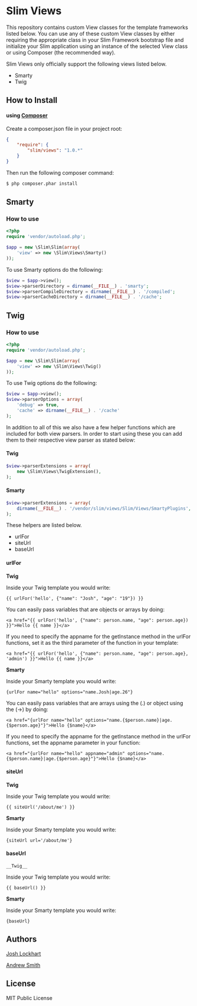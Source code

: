 # Slim Views

This repository contains custom View classes for the template frameworks listed below. 
You can use any of these custom View classes by either requiring the appropriate class in your 
Slim Framework bootstrap file and initialize your Slim application using an instance of 
the selected View class or using Composer (the recommended way).

Slim Views only officially support the following views listed below.

- Smarty
- Twig

## How to Install

#### using [Composer](http://getcomposer.org/)

Create a composer.json file in your project root:
    
```json
{
    "require": {
        "slim/views": "1.0.*"
    }
}
```

Then run the following composer command:

```bash
$ php composer.phar install
```

## Smarty

### How to use
    
```php
<?php
require 'vendor/autoload.php';

$app = new \Slim\Slim(array(
    'view' => new \Slim\Views\Smarty()
));
```

To use Smarty options do the following:
    
```php
$view = $app->view();
$view->parserDirectory = dirname(__FILE__) . 'smarty';
$view->parserCompileDirectory = dirname(__FILE__) . '/compiled';
$view->parserCacheDirectory = dirname(__FILE__) . '/cache';
```

## Twig

### How to use
    
```php
<?php
require 'vendor/autoload.php';

$app = new \Slim\Slim(array(
    'view' => new \Slim\Views\Twig()
));
```

To use Twig options do the following:
    
```php
$view = $app->view();
$view->parserOptions = array(
    'debug' => true,
    'cache' => dirname(__FILE__) . '/cache'
);
```

In addition to all of this we also have a few helper functions which are included for both view parsers.
In order to start using these you can add them to their respective view parser as stated below:

#### Twig

```php
$view->parserExtensions = array(
    new \Slim\Views\TwigExtension(),
);
```

#### Smarty

```php
$view->parserExtensions = array(
    dirname(__FILE__) . '/vendor/slim/views/Slim/Views/SmartyPlugins',
);
```

These helpers are listed below.

- urlFor
- siteUrl
- baseUrl

#### urlFor

__Twig__

Inside your Twig template you would write:

    {{ urlFor('hello', {"name": "Josh", "age": "19"}) }}

You can easily pass variables that are objects or arrays by doing:

    <a href="{{ urlFor('hello', {"name": person.name, "age": person.age}) }}">Hello {{ name }}</a>

If you need to specify the appname for the getInstance method in the urlFor functions, set it as the third parameter of the function
in your template:

    <a href="{{ urlFor('hello', {"name": person.name, "age": person.age}, 'admin') }}">Hello {{ name }}</a>

__Smarty__

Inside your Smarty template you would write:

    {urlFor name="hello" options="name.Josh|age.26"}

You can easily pass variables that are arrays using the (.) or object using the (->) by doing:

    <a href="{urlFor name="hello" options="name.{$person.name}|age.{$person.age}"}">Hello {$name}</a>

If you need to specify the appname for the getInstance method in the urlFor functions, set the appname parameter in your function:

    <a href="{urlFor name="hello" appname="admin" options="name.{$person.name}|age.{$person.age}"}">Hello {$name}</a>

#### siteUrl

__Twig__

Inside your Twig template you would write:

    {{ siteUrl('/about/me') }}

__Smarty__

Inside your Smarty template you would write:

    {siteUrl url='/about/me'}


#### baseUrl

    __Twig__

Inside your Twig template you would write:

    {{ baseUrl() }}

__Smarty__

Inside your Smarty template you would write:

    {baseUrl}

## Authors

[Josh Lockhart](https://github.com/codeguy)

[Andrew Smith](https://github.com/silentworks)

## License

MIT Public License